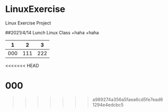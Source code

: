 # LinuxExercise
Linux Exercise Project

##2021/4/14 Lunch Linux Class
+haha
 +haha
 
 |1|2|3|
 |---|---|---|
 |000|111|222|
<<<<<<< HEAD


000
=======
>>>>>>> a989274a356a5faea6cd5fe7ead61294e4edcbc5

